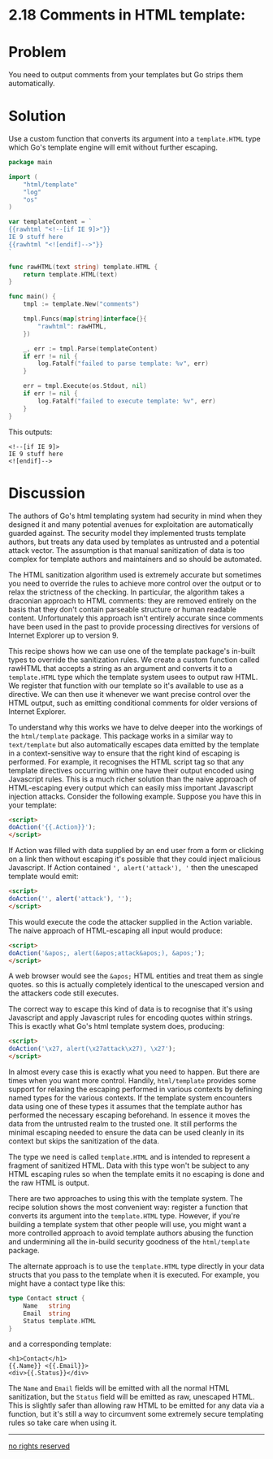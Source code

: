 # 2.18 Comments in HTML template:

# Problem

You need to output comments from your templates but Go strips them automatically.

# Solution

Use a custom function that converts its argument into a `template.HTML` type which Go's template engine will emit without further escaping.

```Go
package main

import (
    "html/template"
    "log"
    "os"
)

var templateContent = `
{{rawhtml "<!--[if IE 9]>"}}
IE 9 stuff here
{{rawhtml "<![endif]-->"}}
`

func rawHTML(text string) template.HTML {
    return template.HTML(text)
}

func main() {
    tmpl := template.New("comments")

    tmpl.Funcs(map[string]interface{}{
        "rawhtml": rawHTML,
    })

    _, err := tmpl.Parse(templateContent)
    if err != nil {
        log.Fatalf("failed to parse template: %v", err)
    }

    err = tmpl.Execute(os.Stdout, nil)
    if err != nil {
        log.Fatalf("failed to execute template: %v", err)
    }
}
```

This outputs:

```
<!--[if IE 9]>
IE 9 stuff here
<![endif]-->
```

# Discussion

The authors of Go's html templating system had security in mind when they designed it and many potential avenues for exploitation are automatically guarded against. The security model they implemented trusts template authors, but treats any data used by templates as untrusted and a potential attack vector. The assumption is that manual sanitization of data is too complex for template authors and maintainers and so should be automated.

The HTML sanitization algorithm used is extremely accurate but sometimes you need to override the rules to achieve more control over the output or to relax the strictness of the checking. In particular, the algorithm takes a draconian approach to HTML comments: they are removed entirely on the basis that they don't contain parseable structure or human readable content. Unfortunately this approach isn't entirely accurate since comments have been used in the past to provide processing directives for versions of Internet Explorer up to version 9.

This recipe shows how we can use one of the template package's in-built types to override the sanitization rules. We create a custom function called rawHTML that accepts a string as an argument and converts it to a `template.HTML` type which the template system usees to output raw HTML. We register that function with our template so it's available to use as a directive. We can then use it whenever we want precise control over the HTML output, such as emitting conditional comments for older versions of Internet Explorer.

To understand why this works we have to delve deeper into the workings of the `html/template` package. This package works in a similar way to `text/template` but also automatically escapes data emitted by the template in a context-sensitive way to ensure that the right kind of escaping is performed. For example, it recognises the HTML script tag so that any template directives occurring within one have their output encoded using Javascript rules. This is a much richer solution than the naive approach of HTML-escaping every output which can easily miss important Javascript injection attacks. Consider the following example. Suppose you have this in your template:

```HTML
<script>
doAction('{{.Action}}');
</script>
```

If Action was filled with data supplied by an end user from a form or clicking on a link then without escaping it's possible that they could inject malicious Javascript. If Action contained `', alert('attack'), '` then the unescaped template would emit:

```HTML
<script>
doAction('', alert('attack'), '');
</script>
```

This would execute the code the attacker supplied in the Action variable. The naive approach of HTML-escaping all input would produce:

```HTML
<script>
doAction('&apos;, alert(&apos;attack&apos;), &apos;');
</script>
```

A web browser would see the `&apos;` HTML entities and treat them as single quotes. so this is actually completely identical to the unescaped version and the attackers code still executes.

The correct way to escape this kind of data is to recognise that it's using Javascript and apply Javascript rules for encoding quotes within strings. This is exactly what Go's html template system does, producing:

```HTML
<script>
doAction('\x27, alert(\x27attack\x27), \x27');
</script>
```

In almost every case this is exactly what you need to happen. But there are times when you want more control. Handily, `html/template` provides some support for relaxing the escaping performed in various contexts by defining named types for the various contexts. If the template system encounters data using one of these types it assumes that the template author has performed the necessary escaping beforehand. In essence it moves the data from the untrusted realm to the trusted one. It still performs the minimal escaping needed to ensure the data can be used cleanly in its context but skips the sanitization of the data.

The type we need is called `template.HTML` and is intended to represent a fragment of sanitized HTML. Data with this type won't be subject to any HTML escaping rules so when the template emits it no escaping is done and the raw HTML is output.

There are two approaches to using this with the template system. The recipe solution shows the most convenient way: register a function that converts its argument into the `template.HTML` type. However, if you're building a template system that other people will use, you might want a more controlled approach to avoid template authors abusing the function and undermining all the in-build security goodness of the `html/template` package.

The alternate approach is to use the `template.HTML` type directly in your data structs that you pass to the template when it is executed. For example, you might have a contact type like this:

```Go
type Contact struct {
    Name   string
    Email  string
    Status template.HTML
}
```

and a corresponding template:

```
<h1>Contact</h1>
{{.Name}} <{{.Email}}>
<div>{{.Status}}</div>
```

The `Name` and `Email` fields will be emitted with all the normal HTML sanitization, but the `Status` field will be emitted as raw, unescaped HTML. This is slightly safer than allowing raw HTML to be emitted for any data via a function, but it's still a way to circumvent some extremely secure templating rules so take care when using it.

----
[no rights reserved](http://creativecommons.org/publicdomain/zero/1.0/)

